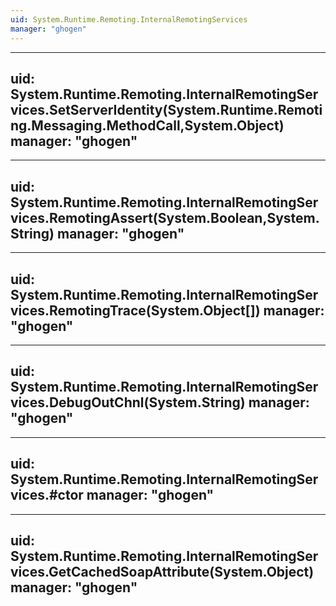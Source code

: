 ```yaml
---
uid: System.Runtime.Remoting.InternalRemotingServices
manager: "ghogen"
---
```


---
uid: System.Runtime.Remoting.InternalRemotingServices.SetServerIdentity(System.Runtime.Remoting.Messaging.MethodCall,System.Object)
manager: "ghogen"
---

---
uid: System.Runtime.Remoting.InternalRemotingServices.RemotingAssert(System.Boolean,System.String)
manager: "ghogen"
---

---
uid: System.Runtime.Remoting.InternalRemotingServices.RemotingTrace(System.Object[])
manager: "ghogen"
---

---
uid: System.Runtime.Remoting.InternalRemotingServices.DebugOutChnl(System.String)
manager: "ghogen"
---

---
uid: System.Runtime.Remoting.InternalRemotingServices.#ctor
manager: "ghogen"
---

---
uid: System.Runtime.Remoting.InternalRemotingServices.GetCachedSoapAttribute(System.Object)
manager: "ghogen"
---

